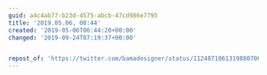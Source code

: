 ```yaml
---
guid: a4c4ab77-b23d-4575-abcb-47cd986e7795
title: '2019.05.06, 08:44'
created: '2019-05-06T06:44:20+00:00'
changed: '2019-09-24T07:19:37+00:00'


repost_of: 'https://twitter.com/bamadesigner/status/1124871061319880706'
---
```


